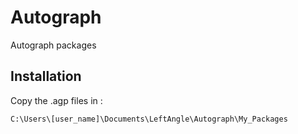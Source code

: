 # Autograph
Autograph packages

## Installation

Copy the .agp files in :

	C:\Users\[user_name]\Documents\LeftAngle\Autograph\My_Packages

